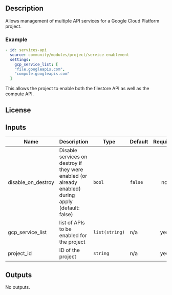## Description

Allows management of multiple API services for a Google Cloud Platform project.

### Example

```yaml
- id: services-api
  source: community/modules/project/service-enablement
  settings:
    gcp_service_list: [
    "file.googleapis.com",
    "compute.googleapis.com"
  ]
```

This allows the project to enable both the filestore API as well as the compute API.

## License

<!-- BEGINNING OF PRE-COMMIT-TERRAFORM DOCS HOOK -->
## Inputs

| Name | Description | Type | Default | Required |
|------|-------------|------|---------|:--------:|
| disable\_on\_destroy | Disable services on destroy if they were enabled (or already enabled) during apply (default: false) | `bool` | `false` | no |
| gcp\_service\_list | list of APIs to be enabled for the project | `list(string)` | n/a | yes |
| project\_id | ID of the project | `string` | n/a | yes |

## Outputs

No outputs.

<!-- END OF PRE-COMMIT-TERRAFORM DOCS HOOK -->
